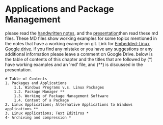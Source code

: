 # Applications and Package Management
please read the [handwritten notes](https://drive.google.com/drive/folders/13VkA4OyB6sisuDi9v7dnJD48w_asSlr2), and the [presentation](https://drive.google.com/drive/folders/13VkA4OyB6sisuDi9v7dnJD48w_asSlr2)then read these md files. These MD files show working examples for some topics mentioned in the notes that have a working example on git. Link for [Embedded-Linux Google drive](https://drive.google.com/drive/u/0/folders/1E9dFgduPg2835RwebUoiKIaREmExyoyW).
if you find any mistake or you have any suggestions or any additional information please leave a comment on Google Drive.
below is the table of contents of this chapter and the titles that are followed by (*) have working examples and an 'md' file, and (**) is discussed in the presentation.


```
# Table of Contents
1. Packages and Applications
	1.1. Windows Programs v.s. Linux Packages
	1.2. Package Manager **
	1.3. Working of Package Management Software
	1.4. Content of a Package
2. Linux Applications; Alternative Applications to Windows applications **
3. Linux Applications; Text Editiros *
4- Archiving and compression *


```


